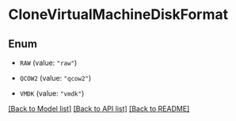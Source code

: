 # CloneVirtualMachineDiskFormat

## Enum


* `RAW` (value: `"raw"`)

* `QCOW2` (value: `"qcow2"`)

* `VMDK` (value: `"vmdk"`)


[[Back to Model list]](../README.md#documentation-for-models) [[Back to API list]](../README.md#documentation-for-api-endpoints) [[Back to README]](../README.md)


